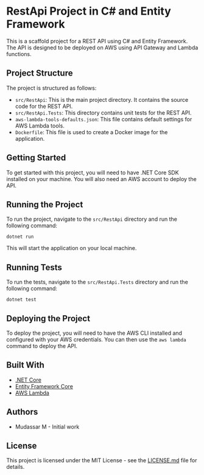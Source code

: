 # RestApi Project in C# and Entity Framework

This is a scaffold project for a REST API using C# and Entity Framework. The API is designed to be deployed on AWS using API Gateway and Lambda functions.

## Project Structure

The project is structured as follows:

- `src/RestApi`: This is the main project directory. It contains the source code for the REST API.
- `src/RestApi.Tests`: This directory contains unit tests for the REST API.
- `aws-lambda-tools-defaults.json`: This file contains default settings for AWS Lambda tools.
- `Dockerfile`: This file is used to create a Docker image for the application.

## Getting Started

To get started with this project, you will need to have .NET Core SDK installed on your machine. You will also need an AWS account to deploy the API.

## Running the Project

To run the project, navigate to the `src/RestApi` directory and run the following command:

```
dotnet run
```

This will start the application on your local machine.

## Running Tests

To run the tests, navigate to the `src/RestApi.Tests` directory and run the following command:

```
dotnet test
```

## Deploying the Project

To deploy the project, you will need to have the AWS CLI installed and configured with your AWS credentials. You can then use the `aws lambda` command to deploy the API.

## Built With

- [.NET Core](https://dotnet.microsoft.com/download)
- [Entity Framework Core](https://docs.microsoft.com/en-us/ef/core/)
- [AWS Lambda](https://aws.amazon.com/lambda/)

## Authors

- Mudassar M - Initial work

## License

This project is licensed under the MIT License - see the [LICENSE.md](LICENSE.md) file for details.
